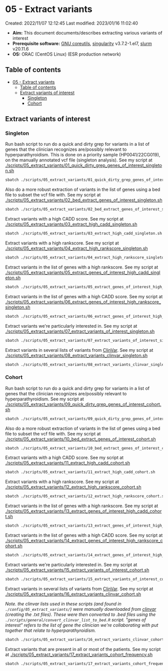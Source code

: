 # 05 - Extract variants

Created: 2022/11/07 12:12:45
Last modified: 2023/01/16 11:02:40

- **Aim:** This document documents/describes extracting various variants of interest
- **Prerequisite software:** [GNU coreutils](https://www.gnu.org/software/coreutils/), [singularity](https://docs.sylabs.io/guides/3.5/user-guide/index.html) v3.7.2-1.el7, [slurm](https://slurm.schedmd.com/overview.html) v20.11.6
- **OS:** ORAC (CentOS Linux) (ESR production network)

## Table of contents

- [05 - Extract variants](#05---extract-variants)
  - [Table of contents](#table-of-contents)
  - [Extract variants of interest](#extract-variants-of-interest)
    - [Singleton](#singleton)
    - [Cohort](#cohort)

## Extract variants of interest

### Singleton

Run bash script to run do a quick and dirty grep for variants in a list of genes that the clinician recognizes are/possibly relevant to hyperparathyroidism. This is done on a priority sample (HP0041/22CG019), on the manually annotated vcf file (singleton analysis). See my script at [./scripts/05_extract_variants/01_quick_dirty_grep_genes_of_interest_singleton.sh](https://github.com/ESR-NZ/hyperparathyroid_analysis_20221102/blob/main/scripts/05_extract_variants/01_quick_dirty_grep_genes_of_interest_singleton.sh)

```bash
sbatch ./scripts/05_extract_variants/01_quick_dirty_grep_genes_of_interest_singleton.sh
```

Also do a more robust extraction of variants in the list of genes using a bed file to subset the vcf file with. See my script at [./scripts/05_extract_variants/02_bed_extract_genes_of_interest_singleton.sh](https://github.com/ESR-NZ/hyperparathyroid_analysis_20221102/blob/main/scripts/05_extract_variants/02_bed_extract_genes_of_interest_singleton.sh)

```bash
sbatch ./scripts/05_extract_variants/02_bed_extract_genes_of_interest_singleton.sh
```

Extract variants with a high CADD score. See my script at [./scripts/05_extract_variants/03_extract_high_cadd_singleton.sh](https://github.com/ESR-NZ/hyperparathyroid_analysis_20221102/blob/main/scripts/05_extract_variants/03_extract_high_cadd_singleton.sh)

```bash
sbatch ./scripts/05_extract_variants/03_extract_high_cadd_singleton.sh
```

Extract variants with a high rankscore. See my script at [./scripts/05_extract_variants/04_extract_high_rankscore_singleton.sh](https://github.com/ESR-NZ/hyperparathyroid_analysis_20221102/blob/main/scripts/05_extract_variants/04_extract_high_rankscore_singleton.sh)

```bash
sbatch ./scripts/05_extract_variants/04_extract_high_rankscore_singleton.sh
```

Extract variants in the list of genes with a high rankscore. See my script at [./scripts/05_extract_variants/05_extract_genes_of_interest_high_cadd_singleton.sh](https://github.com/ESR-NZ/hyperparathyroid_analysis_20221102/blob/main/scripts/05_extract_variants/05_extract_genes_of_interest_high_cadd_singleton.sh)

```bash
sbatch ./scripts/05_extract_variants/05_extract_genes_of_interest_high_cadd_singleton.sh
```

Extract variants in the list of genes with a high CADD score. See my script at [./scripts/05_extract_variants/06_extract_genes_of_interest_high_rankscore_singleton.sh](https://github.com/ESR-NZ/hyperparathyroid_analysis_20221102/blob/main/scripts/05_extract_variants/06_extract_genes_of_interest_high_rankscore_singleton.sh)

```bash
sbatch ./scripts/05_extract_variants/06_extract_genes_of_interest_high_rankscore_singleton.sh
```

Extract variants we're particularly interested in. See my script at [./scripts/05_extract_variants/07_extract_variants_of_interest_singleton.sh](https://github.com/ESR-NZ/hyperparathyroid_analysis_20221102/blob/main/scripts/05_extract_variants/07_extract_variants_of_interest_singleton.sh)

```bash
sbatch ./scripts/05_extract_variants/07_extract_variants_of_interest_singleton.sh
```

Extract variants in several lists of variants from [ClinVar](https://www.ncbi.nlm.nih.gov/clinvar/). See my script at [./scripts/05_extract_variants/08_extract_variants_clinvar_singleton.sh](https://github.com/ESR-NZ/hyperparathyroid_analysis_20221102/blob/main/scripts/05_extract_variants/08_extract_variants_clinvar_singleton.sh)

```bash
sbatch ./scripts/05_extract_variants/08_extract_variants_clinvar_singleton.sh
```

### Cohort

Run bash script to run do a quick and dirty grep for variants in a list of genes that the clinician recognizes are/possibly relevant to hyperparathyroidism. See my script at [./scripts/05_extract_variants/09_quick_dirty_grep_genes_of_interest_cohort.sh](https://github.com/ESR-NZ/hyperparathyroid_analysis_20221102/blob/main/scripts/05_extract_variants/09_quick_dirty_grep_genes_of_interest_cohort.sh)

```bash
sbatch ./scripts/05_extract_variants/09_quick_dirty_grep_genes_of_interest_cohort.sh
```

Also do a more robust extraction of variants in the list of genes using a bed file to subset the vcf file with. See my script at [./scripts/05_extract_variants/10_bed_extract_genes_of_interest_cohort.sh](https://github.com/ESR-NZ/hyperparathyroid_analysis_20221102/blob/main/scripts/05_extract_variants/10_bed_extract_genes_of_interest_cohort.sh)

```bash
sbatch ./scripts/05_extract_variants/10_bed_extract_genes_of_interest_cohort.sh
```

Extract variants with a high CADD score. See my script at [./scripts/05_extract_variants/11_extract_high_cadd_cohort.sh](https://github.com/ESR-NZ/hyperparathyroid_analysis_20221102/blob/main/scripts/05_extract_variants/11_extract_high_cadd_cohort.sh)

```bash
sbatch ./scripts/05_extract_variants/11_extract_high_cadd_cohort.sh
```

Extract variants with a high rankscore. See my script at [./scripts/05_extract_variants/12_extract_high_rankscore_cohort.sh](https://github.com/ESR-NZ/hyperparathyroid_analysis_20221102/blob/main/scripts/05_extract_variants/12_extract_high_rankscore_cohort.sh)

```bash
sbatch ./scripts/05_extract_variants/12_extract_high_rankscore_cohort.sh
```

Extract variants in the list of genes with a high rankscore. See my script at [./scripts/05_extract_variants/13_extract_genes_of_interest_high_cadd_cohort.sh](https://github.com/ESR-NZ/hyperparathyroid_analysis_20221102/blob/main/scripts/05_extract_variants/13_extract_genes_of_interest_high_cadd_cohort.sh)

```bash
sbatch ./scripts/05_extract_variants/13_extract_genes_of_interest_high_cadd_cohort.sh
```

Extract variants in the list of genes with a high CADD score. See my script at [./scripts/05_extract_variants/14_extract_genes_of_interest_high_rankscore_cohort.sh](https://github.com/ESR-NZ/hyperparathyroid_analysis_20221102/blob/main/scripts/05_extract_variants/14_extract_genes_of_interest_high_rankscore_cohort.sh)

```bash
sbatch ./scripts/05_extract_variants/14_extract_genes_of_interest_high_rankscore_cohort.sh
```

Extract variants we're particularly interested in. See my script at [./scripts/05_extract_variants/15_extract_variants_of_interest_cohort.sh](https://github.com/ESR-NZ/hyperparathyroid_analysis_20221102/blob/main/scripts/05_extract_variants/15_extract_variants_of_interest_cohort.sh)

```bash
sbatch ./scripts/05_extract_variants/15_extract_variants_of_interest_cohort.sh
```

Extract variants in several lists of variants from [ClinVar](https://www.ncbi.nlm.nih.gov/clinvar/). See my script at [./scripts/05_extract_variants/16_extract_variants_clinvar_cohort.sh](https://github.com/ESR-NZ/hyperparathyroid_analysis_20221102/blob/main/scripts/05_extract_variants/16_extract_variants_clinvar_cohort.sh)

*Note. the clinvar lists used in these scripts (and found in `./config/05_extract_variants/`) were manually downloaded from [clinvar](https://www.ncbi.nlm.nih.gov/clinvar/) (creating the .txt files). These were then converted to .bed files using the `./scripts/general/convert_clinvar_list_to_bed.R` script. "genes of interest" refers to the list of gene the clinician we're collaborating with put together that relate to hyperparathyroidism.*

```bash
sbatch ./scripts/05_extract_variants/16_extract_variants_clinvar_cohort.sh
```

Extract variants that are present in all or most of the patients. See my script at [./scripts/05_extract_variants/17_extract_variants_cohort_frequency.sh](https://github.com/ESR-NZ/hyperparathyroid_analysis_20221102/blob/main/scripts/05_extract_variants/17_extract_variants_cohort_frequency.sh)

```bash
sbatch ./scripts/05_extract_variants/17_extract_variants_cohort_frequency.sh
```
